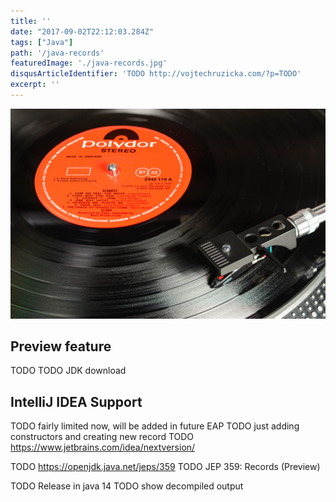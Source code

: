 ```yaml
---
title: ''
date: "2017-09-02T22:12:03.284Z"
tags: ["Java"]
path: '/java-records'
featuredImage: './java-records.jpg'
disqusArticleIdentifier: 'TODO http://vojtechruzicka.com/?p=TODO'
excerpt: ''
---
```


![Java Records](./java-records.jpg)


## Preview feature
TODO
TODO JDK download


## IntelliJ IDEA Support
TODO fairly limited now, will be added in future EAP
TODO just adding constructors and creating new record
TODO https://www.jetbrains.com/idea/nextversion/



TODO https://openjdk.java.net/jeps/359
TODO JEP 359: Records (Preview)

TODO Release in java 14
TODO show decompiled output
